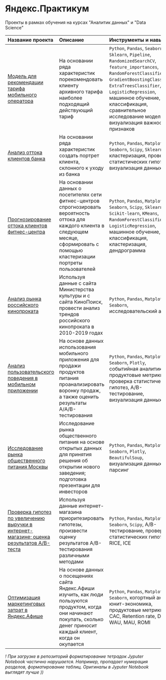 # Яндекс.Практикум

Проекты в рамках обучения на курсах "Аналитик данных" и "Data Science"

| Название проекта      | Описание              | Инструменты и навыки      |
|:----------------------|:----------------------|:--------------------------|
| [Модель для рекомендации тарифа мобильного оператора](https://github.com/Nanobelka/Yandex_Praktikum/tree/main/mobile_tariff_recomendation) | На основании ряда характеристик порекомендовать клиенту архивного тарифа наиболее подходящий действующий тариф | `Python`, `Pandas`, `Seaborn`, `Sklearn`, `Pipeline`, `RandomizedSearchCV`, `feature_importances`, `RandomForestClassifier`, `GradientBoostingClassifier`, `ExtraTreesClassifier`, `LogisticRegression`, машинное обучение, классификация, сравнительное исследование моделей, визуализация важности признаков |
| [Анализ оттока клиентов банка](https://github.com/Nanobelka/Yandex_Praktikum/tree/main/bank_churn) | На основании ряда характеристик создать портрет клиента, склонного к уходу из банка | `Python`, `Pandas`, `Matplotlib`, `Seaborn`, `Scipy`, `Sklearn`, кластеризация, проверка статистических гипотез, визуализация данных |
| [Прогнозирование оттока клиентов фитнес-центра](https://github.com/Nanobelka/Yandex_Praktikum/tree/main/fitness_churn) | На основании данных о посетителях сети фитнес-центров спрогнозировать вероятность оттока для каждого клиента в следующем месяце, сформировать с помощью кластеризации портреты пользователей | `Python`, `Pandas`, `Matplotlib`, `Seaborn`, `Scipy`, `Sklearn`, `Scikit-learn`, `KMeans`, `RandomForestClassifier`, `LogisticRegression`, машинное обучение, классификация, кластеризация, дендрограмма |
| [Анализ рынка российского кинопроката](https://github.com/Nanobelka/Yandex_Praktikum/blob/main/cinema_rental/cinema_rental.ipynb) | Используя данные с сайта Министерства культуры и с сайта КиноПоиск, провести анализ трендов российского кинопроката в 2010-2019 годах  | `Python`, `Pandas`, `Matplotlib`, `Seaborn`, исследовательский анализ |
| [Анализ пользовательского поведения в мобильном приложении](https://github.com/Nanobelka/Yandex_Praktikum/tree/main/AB_test) | На основе данных использования мобильного приложения для продажи продуктов питания проанализировать воронку продаж, а также оценить результаты A/A/B-тестирования | `Python`, `Pandas`, `Matplotlib`, `Seaborn`, `Plotly`, событийная аналитика, продуктовые метрики, проверка статистических гипотез, A/B-тестирование, визуализация данных |
| [Исследование рынка общественного питания Москвы](https://github.com/Nanobelka/Yandex_Praktikum/tree/main/catering) | Исследование рынка общественного питания на основе открытых данных для принятия решения об открытии нового заведения; подготовка презентации для инвесторов | `Python`, `Pandas`, `Matplotlib`, `Seaborn`, `Plotly`, `BeautifulSoup`, визуализация данных, парсинг |
| [Проверка гипотез по увеличению выручки в интернет-магазине; оценка результатов A/B-теста](https://github.com/Nanobelka/Yandex_Praktikum/tree/main/online_shop) | Используя данные интернет-магазина приоритезировать гипотезы, произвести оценку результатов A/B-тестирования различными методами | `Python`, `Pandas`, `Matplotlib`, `Seaborn`, `Scipy`, A/B-тестирование, проверка статистических гипотез, RICE, ICE |
| [Оптимизация маркетинговых затрат в Яндекс.Афише](https://github.com/Nanobelka/Yandex_Praktikum/tree/main/cohort_analysis) | На основе данных о посещениях сайта Яндекс.Афиши изучить, как люди пользуются продуктом, когда они начинают покупать, сколько денег приносит каждый клиент, когда он окупается | `Python`, `Pandas`, `Matplotlib`, `Seaborn`, когортный анализ, юнит-экономика, продуктовые метрики, LTV, CAC, Retention rate, DAU, WAU, MAU, ROMI |


*! При загрузке в репозиторий форматирование тетрадок Jyputer Notebook частично нарушается. Например, пропадает нумерация разделов, форматирование таблиц. Оригиналы в Jyputer Notebook выглядят лучше ))*

